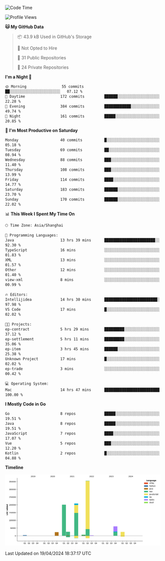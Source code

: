 <!--START_SECTION:waka-->
![Code Time](http://img.shields.io/badge/Code%20Time-2%2C333%20hrs%2057%20mins-blue)

![Profile Views](http://img.shields.io/badge/Profile%20Views-0-blue)

**🐱 My GitHub Data** 

> 📦 43.9 kB Used in GitHub's Storage 
 > 
> 🚫 Not Opted to Hire
 > 
> 📜 31 Public Repositories 
 > 
> 🔑 24 Private Repositories 
 > 
**I'm a Night 🦉** 

```text
🌞 Morning                55 commits          ██░░░░░░░░░░░░░░░░░░░░░░░   07.12 % 
🌆 Daytime                172 commits         ██████░░░░░░░░░░░░░░░░░░░   22.28 % 
🌃 Evening                384 commits         ████████████░░░░░░░░░░░░░   49.74 % 
🌙 Night                  161 commits         █████░░░░░░░░░░░░░░░░░░░░   20.85 % 
```
📅 **I'm Most Productive on Saturday** 

```text
Monday                   40 commits          █░░░░░░░░░░░░░░░░░░░░░░░░   05.18 % 
Tuesday                  69 commits          ██░░░░░░░░░░░░░░░░░░░░░░░   08.94 % 
Wednesday                88 commits          ███░░░░░░░░░░░░░░░░░░░░░░   11.40 % 
Thursday                 108 commits         ███░░░░░░░░░░░░░░░░░░░░░░   13.99 % 
Friday                   114 commits         ████░░░░░░░░░░░░░░░░░░░░░   14.77 % 
Saturday                 183 commits         ██████░░░░░░░░░░░░░░░░░░░   23.70 % 
Sunday                   170 commits         ██████░░░░░░░░░░░░░░░░░░░   22.02 % 
```


📊 **This Week I Spent My Time On** 

```text
🕑︎ Time Zone: Asia/Shanghai

💬 Programming Languages: 
Java                     13 hrs 39 mins      ███████████████████████░░   92.30 % 
TypeScript               16 mins             ░░░░░░░░░░░░░░░░░░░░░░░░░   01.83 % 
XML                      13 mins             ░░░░░░░░░░░░░░░░░░░░░░░░░   01.57 % 
Other                    12 mins             ░░░░░░░░░░░░░░░░░░░░░░░░░   01.40 % 
view-xml                 8 mins              ░░░░░░░░░░░░░░░░░░░░░░░░░   00.99 % 

🔥 Editors: 
Intellijidea             14 hrs 30 mins      ████████████████████████░   97.98 % 
VS Code                  17 mins             █░░░░░░░░░░░░░░░░░░░░░░░░   02.02 % 

🐱‍💻 Projects: 
ep-contract              5 hrs 29 mins       █████████░░░░░░░░░░░░░░░░   37.12 % 
ep-settlement            5 hrs 11 mins       █████████░░░░░░░░░░░░░░░░   35.06 % 
ep-item                  3 hrs 45 mins       ██████░░░░░░░░░░░░░░░░░░░   25.38 % 
Unknown Project          17 mins             █░░░░░░░░░░░░░░░░░░░░░░░░   02.02 % 
ep-trade                 3 mins              ░░░░░░░░░░░░░░░░░░░░░░░░░   00.42 % 

💻 Operating System: 
Mac                      14 hrs 47 mins      █████████████████████████   100.00 % 
```

**I Mostly Code in Go** 

```text
Go                       8 repos             █████░░░░░░░░░░░░░░░░░░░░   19.51 % 
Java                     8 repos             █████░░░░░░░░░░░░░░░░░░░░   19.51 % 
JavaScript               7 repos             ████░░░░░░░░░░░░░░░░░░░░░   17.07 % 
Vue                      5 repos             ███░░░░░░░░░░░░░░░░░░░░░░   12.20 % 
Kotlin                   2 repos             █░░░░░░░░░░░░░░░░░░░░░░░░   04.88 % 
```



**Timeline**

![Lines of Code chart](https://raw.githubusercontent.com/youtiaoguagua/youtiaoguagua/master/assets/bar_graph.png)


 Last Updated on 19/04/2024 18:37:17 UTC
<!--END_SECTION:waka-->